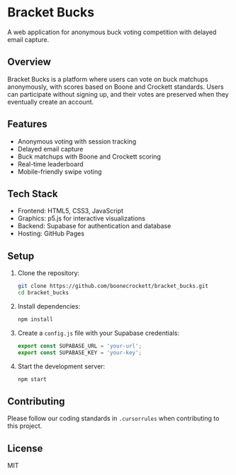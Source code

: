 # Bracket Bucks

A web application for anonymous buck voting competition with delayed email capture.

## Overview

Bracket Bucks is a platform where users can vote on buck matchups anonymously, with scores based on Boone and Crockett standards. Users can participate without signing up, and their votes are preserved when they eventually create an account.

## Features

- Anonymous voting with session tracking
- Delayed email capture
- Buck matchups with Boone and Crockett scoring
- Real-time leaderboard
- Mobile-friendly swipe voting

## Tech Stack

- Frontend: HTML5, CSS3, JavaScript
- Graphics: p5.js for interactive visualizations
- Backend: Supabase for authentication and database
- Hosting: GitHub Pages

## Setup

1. Clone the repository:
   ```bash
   git clone https://github.com/boonecrockett/bracket_bucks.git
   cd bracket_bucks
   ```

2. Install dependencies:
   ```bash
   npm install
   ```

3. Create a `config.js` file with your Supabase credentials:
   ```javascript
   export const SUPABASE_URL = 'your-url';
   export const SUPABASE_KEY = 'your-key';
   ```

4. Start the development server:
   ```bash
   npm start
   ```

## Contributing

Please follow our coding standards in `.cursorrules` when contributing to this project.

## License

MIT